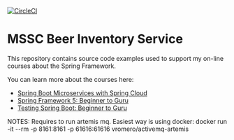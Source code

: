[![CircleCI](https://circleci.com/gh/krlosh/mssc-beer-inventory-service.svg?style=svg)](https://circleci.com/gh/krlosh/mssc-beer-inventory-service)
# MSSC Beer Inventory Service

This repository contains source code examples used to support my on-line courses about the Spring Framework.

You can learn more about the courses here:
* [Spring Boot Microservices with Spring Cloud](https://www.udemy.com/spring-boot-microservices-with-spring-cloud-beginner-to-guru/?couponCode=GIT_HUB2)
* [Spring Framework 5: Beginner to Guru](https://www.udemy.com/course/spring-framework-5-beginner-to-guru/?couponCode=GITHUB_SFGPETCLINIC)
* [Testing Spring Boot: Beginner to Guru](https://www.udemy.com/testing-spring-boot-beginner-to-guru/?couponCode=GITHUB_REPO_SF5B2G)

NOTES:
Requires to run artemis mq. Easiest way is using docker:
docker run -it --rm   -p 8161:8161  -p 61616:61616   vromero/activemq-artemis 